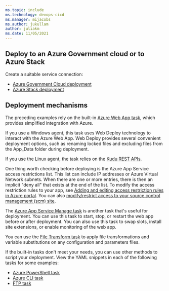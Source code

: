 ```yaml
---
ms.topic: include
ms.technology: devops-cicd
ms.manager: mijacobs
ms.author: jukullam
author: juliakm
ms.date: 11/05/2021
---
```


## Deploy to an Azure Government cloud or to Azure Stack

Create a suitable service connection:

* [Azure Government Cloud deployment](/azure/azure-government/connect-with-azure-pipelines)
* [Azure Stack deployment](../../../library/connect-to-azure.md#connect-stack)

## Deployment mechanisms

The preceding examples rely on the built-in [Azure Web App task](../../../tasks/deploy/azure-rm-web-app.md),
which provides simplified integration with Azure.

If you use a Windows agent, this task uses Web Deploy technology to interact with the Azure Web App.
Web Deploy provides several convenient deployment options, such as renaming locked files and excluding files from the App_Data folder during deployment.

If you use the Linux agent, the task relies on the [Kudu REST APIs](https://github.com/projectkudu/kudu/wiki/REST-API).

One thing worth checking before deploying is the Azure App Service access restrictions list. This list can include IP addresses or Azure Virtual Network subnets. When there are one or more entries, there is then an implicit "deny all" that exists at the end of the list. To modify the access restriction rules to your app, see [Adding and editing access restriction rules in Azure portal](/azure/app-service/app-service-ip-restrictions#adding-and-editing-access-restriction-rules-in-the-portal).
You can also [modify/restrict access to your source control management (scm) site](/azure/app-service/app-service-ip-restrictions#scm-site).

The [Azure App Service Manage task](../../../tasks/deploy/azure-app-service-manage.md) is another task that's useful for deployment.
You can use this task to start, stop, or restart the web app before or after deployment.
You can also use this task to swap slots, install site extensions, or enable monitoring of the web app.

You can use the [File Transform task](../../../tasks/utility/file-transform.md) to apply file transformations and variable substitutions on any configuration and parameters files.

If the built-in tasks don't meet your needs, you can use other methods to script your deployment.
View the YAML snippets in each of the following tasks for some examples:

* [Azure PowerShell task](../../../tasks/deploy/azure-powershell.md)
* [Azure CLI task](../../../tasks/deploy/azure-cli.md)
* [FTP task](../../../tasks/utility/ftp-upload.md)
